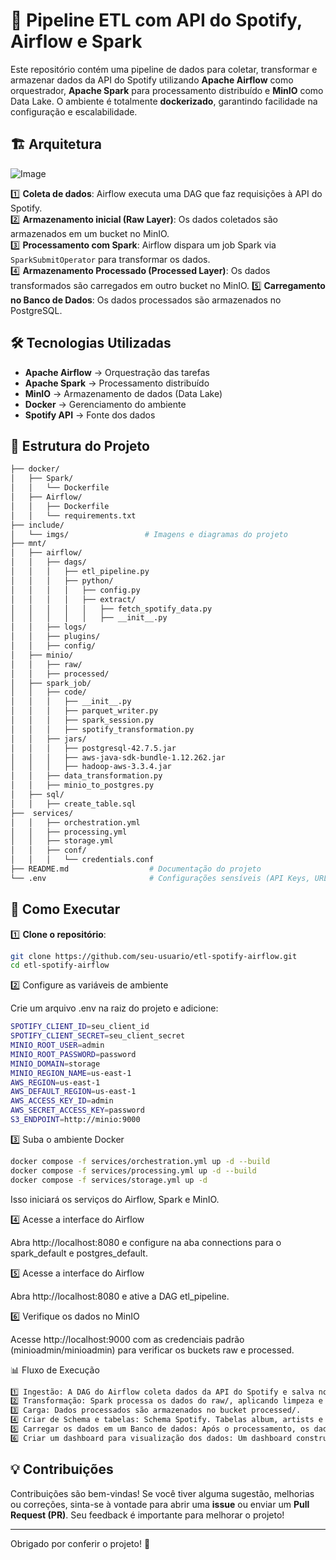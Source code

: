 # 🎵 Pipeline ETL com API do Spotify, Airflow e Spark

Este repositório contém uma pipeline de dados para coletar, transformar e armazenar dados da API do Spotify utilizando **Apache Airflow** como orquestrador, **Apache Spark** para processamento distribuído e **MinIO** como Data Lake. O ambiente é totalmente **dockerizado**, garantindo facilidade na configuração e escalabilidade.

## 🏗️ Arquitetura
![Image](https://github.com/user-attachments/assets/d7cee85b-764e-4bb5-a13a-19201d145b16)

1️⃣ **Coleta de dados**: Airflow executa uma DAG que faz requisições à API do Spotify.  
2️⃣ **Armazenamento inicial (Raw Layer)**: Os dados coletados são armazenados em um bucket no MinIO.  
3️⃣ **Processamento com Spark**: Airflow dispara um job Spark via `SparkSubmitOperator` para transformar os dados.  
4️⃣ **Armazenamento Processado (Processed Layer)**: Os dados transformados são carregados em outro bucket no MinIO.
5️⃣ **Carregamento no Banco de Dados**: Os dados processados são armazenados no PostgreSQL.

## 🛠️ Tecnologias Utilizadas

- **Apache Airflow** → Orquestração das tarefas  
- **Apache Spark** → Processamento distribuído  
- **MinIO** → Armazenamento de dados (Data Lake)  
- **Docker** → Gerenciamento do ambiente  
- **Spotify API** → Fonte dos dados

## 📂 Estrutura do Projeto

```bash
├── docker/
│   ├── Spark/
│   │   └── Dockerfile
│   ├── Airflow/
│   │   ├── Dockerfile
│   │   └── requirements.txt
├── include/
│   └── imgs/                 # Imagens e diagramas do projeto
├── mnt/
│   ├── airflow/
│   │   ├── dags/
│   │   │   ├── etl_pipeline.py
│   │   │   ├── python/
│   │   │   │   ├── config.py
│   │   │   │   ├── extract/
│   │   │   │   │   ├── fetch_spotify_data.py
│   │   │   │   │   ├── __init__.py
│   │   ├── logs/
│   │   ├── plugins/
│   │   ├── config/
│   ├── minio/
│   │   ├── raw/
│   │   ├── processed/
│   ├── spark_job/
│   │   ├── code/
│   │   │   ├── __init__.py
│   │   │   ├── parquet_writer.py
│   │   │   ├── spark_session.py
│   │   │   ├── spotify_transformation.py
│   │   ├── jars/
│   │   │   ├── postgresql-42.7.5.jar
│   │   │   ├── aws-java-sdk-bundle-1.12.262.jar
│   │   │   ├── hadoop-aws-3.3.4.jar
│   │   ├── data_transformation.py
│   │   ├── minio_to_postgres.py
│   ├── sql/
│   │   ├── create_table.sql
├──  services/
│   │   ├── orchestration.yml
│   │   ├── processing.yml
│   │   ├── storage.yml
│   │   ├── conf/
│   │   │   └── credentials.conf
├── README.md                  # Documentação do projeto
└── .env                       # Configurações sensíveis (API Keys, URLs, etc.)
```
## 🚀 Como Executar

1️⃣ **Clone o repositório**:

```bash
git clone https://github.com/seu-usuario/etl-spotify-airflow.git
cd etl-spotify-airflow
```

2️⃣ Configure as variáveis de ambiente

Crie um arquivo .env na raiz do projeto e adicione:
```bash
SPOTIFY_CLIENT_ID=seu_client_id
SPOTIFY_CLIENT_SECRET=seu_client_secret
MINIO_ROOT_USER=admin
MINIO_ROOT_PASSWORD=password
MINIO_DOMAIN=storage
MINIO_REGION_NAME=us-east-1
AWS_REGION=us-east-1
AWS_DEFAULT_REGION=us-east-1
AWS_ACCESS_KEY_ID=admin
AWS_SECRET_ACCESS_KEY=password
S3_ENDPOINT=http://minio:9000
```

3️⃣ Suba o ambiente Docker
```bash
docker compose -f services/orchestration.yml up -d --build
docker compose -f services/processing.yml up -d --build
docker compose -f services/storage.yml up -d 
```
Isso iniciará os serviços do Airflow, Spark e MinIO.

4️⃣ Acesse a interface do Airflow

Abra http://localhost:8080 e configure na aba connections para o spark_default e postgres_default.

5️⃣ Acesse a interface do Airflow

Abra http://localhost:8080 e ative a DAG etl_pipeline.

6️⃣ Verifique os dados no MinIO

Acesse http://localhost:9000 com as credenciais padrão (minioadmin/minioadmin) para verificar os buckets raw e processed.


📊 Fluxo de Execução
```bash
1️⃣ Ingestão: A DAG do Airflow coleta dados da API do Spotify e salva no MinIO (raw/)
2️⃣ Transformação: Spark processa os dados do raw/, aplicando limpeza e estruturação.
3️⃣ Carga: Dados processados são armazenados no bucket processed/.
4️⃣ Criar de Schema e tabelas: Schema Spotify. Tabelas album, artists e songs.
5️⃣ Carregar os dados em um Banco de dados: Após o processamento, os dados são carregados no PostgreSQL via PySpark com conexão JDBC.
6️⃣ Criar um dashboard para visualização dos dados: Um dashboard construído com o Superset para apresentar os dados de forma visual.
```
## 💡 Contribuições

Contribuições são bem-vindas! Se você tiver alguma sugestão, melhorias ou correções, sinta-se à vontade para abrir uma **issue** ou enviar um **Pull Request (PR)**. Seu feedback é importante para melhorar o projeto!

---

Obrigado por conferir o projeto! 🚀
